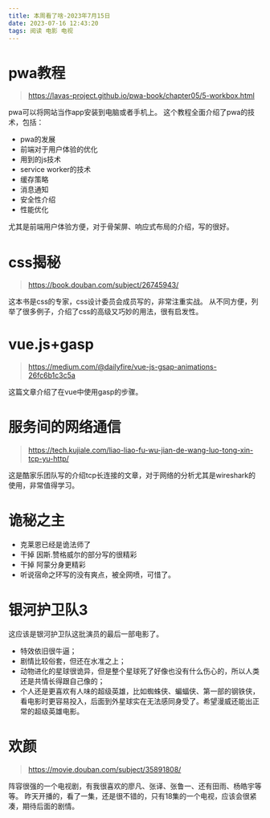 ```yaml
---
title: 本周看了啥-2023年7月15日
date: 2023-07-16 12:43:20
tags: 阅读 电影 电视
---
```

# pwa教程
> https://lavas-project.github.io/pwa-book/chapter05/5-workbox.html

pwa可以将网站当作app安装到电脑或者手机上。
这个教程全面介绍了pwa的技术，包括：
- pwa的发展
- 前端对于用户体验的优化
- 用到的js技术
- service worker的技术
- 缓存策略
- 消息通知
- 安全性介绍
- 性能优化

尤其是前端用户体验方便，对于骨架屏、响应式布局的介绍，写的很好。

# css揭秘
>https://book.douban.com/subject/26745943/

这本书是css的专家，css设计委员会成员写的，非常注重实战。
从不同方便，列举了很多例子，介绍了css的高级又巧妙的用法，很有启发性。

# vue.js+gasp
> https://medium.com/@dailyfire/vue-js-gsap-animations-26fc6b1c3c5a

这篇文章介绍了在vue中使用gasp的步骤。

# 服务间的网络通信
> https://tech.kujiale.com/liao-liao-fu-wu-jian-de-wang-luo-tong-xin-tcp-yu-http/

这是酷家乐团队写的介绍tcp长连接的文章，对于网络的分析尤其是wireshark的使用，非常值得学习。

# 诡秘之主
- 克莱恩已经是诡法师了
- 干掉 因斯.赞格威尔的部分写的很精彩
- 干掉 阿蒙分身更精彩
- 听说宿命之环写的没有爽点，被全网喷，可惜了。

# 银河护卫队3
这应该是银河护卫队这批演员的最后一部电影了。
- 特效依旧很牛逼；
- 剧情比较俗套，但还在水准之上；
- 动物进化的星球很诡异，但是整个星球死了好像也没有什么伤心的，所以人类还是共情长得跟自己像的；
- 个人还是更喜欢有人味的超级英雄，比如蜘蛛侠、蝙蝠侠、第一部的钢铁侠，看电影时更容易投入，后面到外星球实在无法感同身受了。希望漫威还能出正常的超级英雄电影。

# 欢颜

> https://movie.douban.com/subject/35891808/

阵容很强的一个电视剧，有我很喜欢的廖凡、张译、张鲁一、还有田雨、杨皓宇等等。
昨天开播的，看了一集，还是很不错的，只有18集的一个电视，应该会很紧凑，期待后面的剧情。

